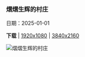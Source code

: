 ### 熠熠生辉的村庄

日期：2025-01-01

**下载**  |  [1920x1080](https://cn.bing.com/th?id=OHR.ArdezSwitzerland_ZH-CN5605305240_1920x1080.jpg)  |  [3840x2160](https://cn.bing.com/th?id=OHR.ArdezSwitzerland_ZH-CN5605305240_UHD.jpg)

![熠熠生辉的村庄](https://cn.bing.com/th?id=OHR.ArdezSwitzerland_ZH-CN5605305240_1920x1080.jpg "阿尔德兹村上空的星轨，格劳宾登州，瑞士 (© Roberto Moiola/Getty Images)")

